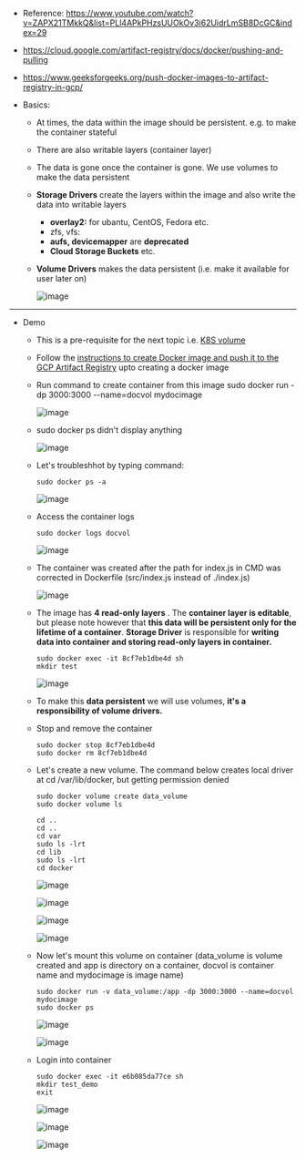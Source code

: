 - Reference: https://www.youtube.com/watch?v=ZAPX21TMkkQ&list=PLl4APkPHzsUUOkOv3i62UidrLmSB8DcGC&index=29
- https://cloud.google.com/artifact-registry/docs/docker/pushing-and-pulling
- https://www.geeksforgeeks.org/push-docker-images-to-artifact-registry-in-gcp/

- Basics:
  - At times, the data within the image should be persistent. e.g. to make the container stateful
  - There are also writable layers (container layer)
  - The data is gone once the container is gone. We use volumes to make the data persistent
  - **Storage Drivers** create the layers within the image and also write the data into writable layers
    - **overlay2:** for ubantu, CentOS, Fedora etc.
    - zfs, vfs:
    - **aufs, devicemapper** are **deprecated**
    - **Cloud Storage Buckets** etc.
  - **Volume Drivers** makes the data persistent (i.e. make it available for user later on)

    ![image](https://github.com/user-attachments/assets/00e2442e-ca29-45fa-a9c9-ed0b4e52bfdb)

---------------------------------------------------
- Demo
  - This is a pre-requisite for the next topic i.e. [K8S volume](https://github.com/Ajit1279/GCP_Learning/blob/main/Docker_K8S/K8S/concepts/241021_K8S_Volume.md)

  - Follow the [instructions to create Docker image and push it to the GCP Artifact Registry](https://github.com/Ajit1279/GCP_Learning/blob/main/Docker_K8S/Docker/240815_DockerOnVM.md) upto creating a docker image

  - Run command to create container from this image
        sudo docker run -dp 3000:3000 --name=docvol mydocimage

    ![image](https://github.com/user-attachments/assets/319cbf30-518d-4603-a85d-785d187d6696)

  - sudo docker ps didn't display anything

      ![image](https://github.com/user-attachments/assets/d676d992-2b2c-40f7-88d8-19ee8a122499)

  - Let's troubleshhot by typing command:

        sudo docker ps -a

      ![image](https://github.com/user-attachments/assets/2ce83a79-743f-44fd-8b25-2ec76670503d)


  - Access the container logs

        sudo docker logs docvol

      ![image](https://github.com/user-attachments/assets/97fe5aa6-bbd4-4d98-b098-c624b54cbefb)

  - The container was created after the path for index.js in CMD was corrected in Dockerfile (src/index.js instead of ./index.js)

      ![image](https://github.com/user-attachments/assets/516b1519-2de0-443d-be67-0686a172b975)

  - The image has **4 read-only layers** . The **container layer is editable**, but please note however that **this data will be persistent only for the lifetime of a container**. **Storage Driver** is responsible for **writing data into container and storing read-only layers in container.** 

        sudo docker exec -it 8cf7eb1dbe4d sh
        mkdir test

      ![image](https://github.com/user-attachments/assets/88124754-cf1b-4644-9ad4-7bf506d452db)


  - To make this **data persistent** we will use volumes, **it's a responsibility of volume drivers.**

  - Stop and remove the container

        sudo docker stop 8cf7eb1dbe4d
        sudo docker rm 8cf7eb1dbe4d

  - Let's create a new volume. The command below creates local driver at cd /var/lib/docker, but getting permission denied

        sudo docker volume create data_volume
        sudo docker volume ls
 
        cd ..
        cd ..
        cd var
        sudo ls -lrt
        cd lib
        sudo ls -lrt
        cd docker
        

      ![image](https://github.com/user-attachments/assets/8cba5788-3533-4cd1-86ce-81e97a45c1f9)

      ![image](https://github.com/user-attachments/assets/f92f564f-88cb-4ffb-929a-b32af284478c)

      ![image](https://github.com/user-attachments/assets/fd61a58c-c24e-4285-b54d-149f89438dc9)

      ![image](https://github.com/user-attachments/assets/30a82df7-833d-4d2c-9fff-b97cd8856ab7)


  - Now let's mount this volume on container (data_volume is volume created and app is directory on a container, docvol is container name and mydocimage is image name)

        sudo docker run -v data_volume:/app -dp 3000:3000 --name=docvol mydocimage
        sudo docker ps
        

      ![image](https://github.com/user-attachments/assets/0c362266-72f3-4f62-b6e0-0f56118c62b8)

      ![image](https://github.com/user-attachments/assets/16f0447f-2554-4dd1-9134-3ce238263f19)


  - Login into container

        sudo docker exec -it e6b085da77ce sh
        mkdir test_demo
        exit

      ![image](https://github.com/user-attachments/assets/cabaf30c-0c01-4e73-9645-0b121d16487f)
 
      ![image](https://github.com/user-attachments/assets/64ed612e-4271-4a57-b251-9ecb5ae345e7)



      ![image](https://github.com/user-attachments/assets/34fe27fe-3fd2-469c-b459-c3bec6b39dc3)


